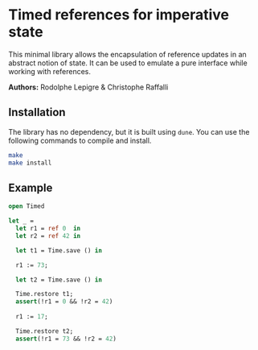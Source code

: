 Timed references for imperative state
=====================================

This minimal library allows the encapsulation of reference updates
in an abstract notion of state. It can be used to emulate a pure
interface while working with references.

**Authors:** Rodolphe Lepigre & Christophe Raffalli

Installation
------------

The library has no dependency, but it is built using `dune`. You can use the
following commands to compile and install.
```bash
make
make install
```

Example
-------

```OCaml
open Timed

let _ =
  let r1 = ref 0  in
  let r2 = ref 42 in

  let t1 = Time.save () in

  r1 := 73;

  let t2 = Time.save () in

  Time.restore t1;
  assert(!r1 = 0 && !r2 = 42)
  
  r1 := 17;

  Time.restore t2;
  assert(!r1 = 73 && !r2 = 42)
```
